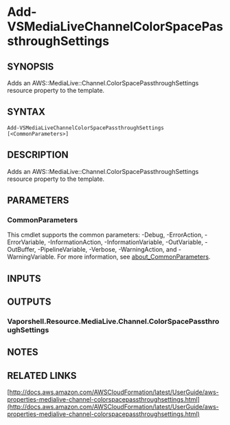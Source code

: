 # Add-VSMediaLiveChannelColorSpacePassthroughSettings

## SYNOPSIS
Adds an AWS::MediaLive::Channel.ColorSpacePassthroughSettings resource property to the template.

## SYNTAX

```
Add-VSMediaLiveChannelColorSpacePassthroughSettings [<CommonParameters>]
```

## DESCRIPTION
Adds an AWS::MediaLive::Channel.ColorSpacePassthroughSettings resource property to the template.

## PARAMETERS

### CommonParameters
This cmdlet supports the common parameters: -Debug, -ErrorAction, -ErrorVariable, -InformationAction, -InformationVariable, -OutVariable, -OutBuffer, -PipelineVariable, -Verbose, -WarningAction, and -WarningVariable. For more information, see [about_CommonParameters](http://go.microsoft.com/fwlink/?LinkID=113216).

## INPUTS

## OUTPUTS

### Vaporshell.Resource.MediaLive.Channel.ColorSpacePassthroughSettings
## NOTES

## RELATED LINKS

[http://docs.aws.amazon.com/AWSCloudFormation/latest/UserGuide/aws-properties-medialive-channel-colorspacepassthroughsettings.html](http://docs.aws.amazon.com/AWSCloudFormation/latest/UserGuide/aws-properties-medialive-channel-colorspacepassthroughsettings.html)

